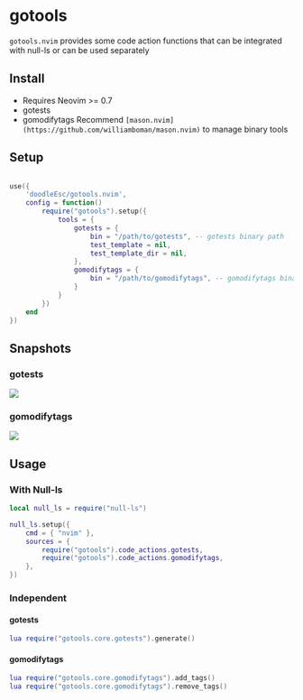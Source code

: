 # gotools

`gotools.nvim` provides some code action functions that can be integrated with null-ls or can be used separately

## Install
* Requires Neovim >= 0.7
* gotests
* gomodifytags
Recommend `[mason.nvim](https://github.com/williamboman/mason.nvim)` to manage binary tools

## Setup
```lua

use({
    'doodleEsc/gotools.nvim',
    config = function()
        require("gotools").setup({
            tools = {
                gotests = {
                    bin = "/path/to/gotests", -- gotests binary path
                    test_template = nil,
                    test_template_dir = nil,
                },
                gomodifytags = {
                    bin = "/path/to/gomodifytags", -- gomodifytags binary path
                }
            }
        })
    end
})
```


## Snapshots

### gotests
![](https://cdn.jsdelivr.net/gh/doodleEsc/blog-images/gotests.gif)

### gomodifytags
![](https://cdn.jsdelivr.net/gh/doodleEsc/blog-images/gomodifytags.gif)

## Usage

### With Null-ls
```lua
local null_ls = require("null-ls")

null_ls.setup({
    cmd = { "nvim" },
    sources = {
        require("gotools").code_actions.gotests,
        require("gotools").code_actions.gomodifytags,
    },
})
```

### Independent

#### gotests
```lua
lua require("gotools.core.gotests").generate()
```

#### gomodifytags
```lua
lua require("gotools.core.gomodifytags").add_tags()
lua require("gotools.core.gomodifytags").remove_tags()
```
